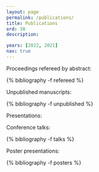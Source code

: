 ```yaml
---
layout: page
permalink: /publications/
title: Publications
ord: 30
description:

years: [2022, 2021]
nav: true
---
```

<!-- _pages/publications.md

scholar jekyll plugin
https://www.amirasiaee.com/dailyreport/jekyll-scholar/
https://github.com/inukshuk/jekyll-scholar
-->

Proceedings refereed by abstract:

<div class="publications">
  {% bibliography -f refereed %}
</div>

Unpublished manuscripts:

<div class="publications">
  {% bibliography -f unpublished %}
</div>

Presentations:

Conference talks:

<div class="publications">
  {% bibliography -f talks %}
</div>

Poster presentations:

<div class="publications">
  {% bibliography -f posters %}
</div>
